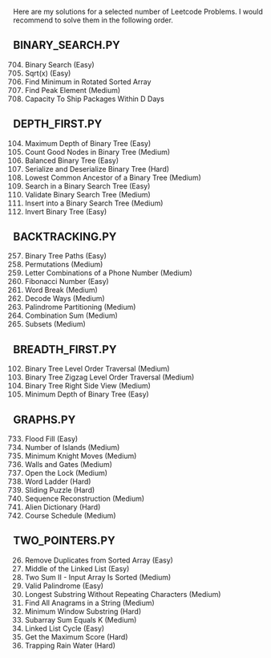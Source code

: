 Here are my solutions for a selected number of Leetcode Problems. I would recommend to solve them in the following order.

## BINARY_SEARCH.PY

704. Binary Search (Easy)
69. Sqrt(x) (Easy)
153. Find Minimum in Rotated Sorted Array
162. Find Peak Element (Medium)
1011. Capacity To Ship Packages Within D Days

## DEPTH_FIRST.PY

104. Maximum Depth of Binary Tree (Easy)
1448. Count Good Nodes in Binary Tree (Medium)
110. Balanced Binary Tree (Easy)
297. Serialize and Deserialize Binary Tree (Hard)
236. Lowest Common Ancestor of a Binary Tree (Medium)
700. Search in a Binary Search Tree (Easy)
98. Validate Binary Search Tree (Medium)
701. Insert into a Binary Search Tree (Medium)
226. Invert Binary Tree (Easy)

## BACKTRACKING.PY

257. Binary Tree Paths (Easy)
46. Permutations (Medium)
17. Letter Combinations of a Phone Number (Medium)
509. Fibonacci Number (Easy)
139. Word Break (Medium)
91. Decode Ways (Medium)
131. Palindrome Partitioning (Medium)
39. Combination Sum (Medium)
39. Subsets (Medium)

## BREADTH_FIRST.PY

102. Binary Tree Level Order Traversal (Medium)
103. Binary Tree Zigzag Level Order Traversal (Medium)
199. Binary Tree Right Side View (Medium)
111. Minimum Depth of Binary Tree (Easy)

## GRAPHS.PY

733. Flood Fill (Easy)
200. Number of Islands (Medium)
1197. Minimum Knight Moves (Medium)
286. Walls and Gates (Medium)
752. Open the Lock (Medium)
127. Word Ladder (Hard)
773. Sliding Puzzle (Hard)
444. Sequence Reconstruction (Medium)
269. Alien Dictionary (Hard)
207. Course Schedule (Medium)

## TWO_POINTERS.PY

26. Remove Duplicates from Sorted Array (Easy)
876. Middle of the Linked List (Easy)
167. Two Sum II - Input Array Is Sorted (Medium)
125. Valid Palindrome (Easy)
3. Longest Substring Without Repeating Characters (Medium)
438. Find All Anagrams in a String (Medium)
76. Minimum Window Substring (Hard)
560. Subarray Sum Equals K (Medium)
141. Linked List Cycle (Easy)
1537. Get the Maximum Score (Hard)
42. Trapping Rain Water (Hard)
